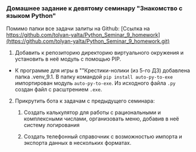 ### Домашнее задание к девятому семинару "Знакомство с языком Python"

Помимо папки все задачи залиты на Github: [Ссылка на https://github.com/tolyan-yalta/Python_Seminar_9_homework](https://github.com/tolyan-yalta/Python_Seminar_9_homework.git)

1. Добавить к репозиторию директорию виртуального окружения и установить в неё модуль с помощью PIP.
* К программе для игры в ""Крестики-нолики (из 5-го ДЗ) добавлена папка .venv_9.1. В папку командой `pip install auto-py-to-exe` импортирован модуль `auto-py-to-exe`. Из исходного файла `.py` создан файл с расштрением `.exe`.

2. Прикрутить бота к задачам с предыдущего семинара:
    1. Создать калькулятор для работы с рациональными и комплексными числами, организовать меню, добавив в неё систему логирования

    2. Создать телефонный справочник с возможностью импорта и экспорта данных в нескольких форматах.
